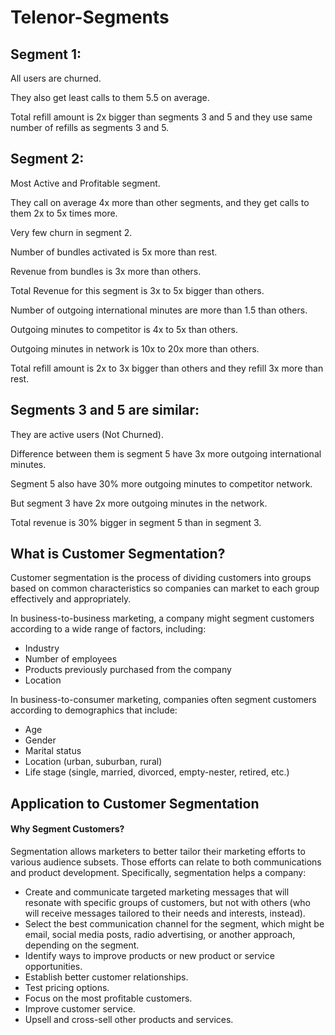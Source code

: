 # Telenor-Segments

## **Segment 1:**

All users are churned.

They also get least calls to them 5.5 on average.

Total refill amount is 2x bigger than segments 3 and 5 and they use same number of refills as segments 3 and 5.

## **Segment 2:**

Most Active and Profitable segment.

They call on average 4x more than other segments, and they get calls to them 2x to 5x times more.

Very few churn in segment 2.

Number of bundles activated is 5x more than rest.

Revenue from bundles is 3x more than others.

Total Revenue for this segment is 3x to 5x bigger than others.

Number of outgoing international minutes are more than 1.5 than others.

Outgoing minutes to competitor is 4x to 5x than others.

Outgoing minutes in network is 10x to 20x more than others.

Total refill amount is 2x to 3x bigger than others and they refill 3x more than rest.

## **Segments 3 and 5 are similar:**

They are active users (Not Churned).

Difference between them is segment 5 have 3x more outgoing international minutes.

Segment 5 also have 30% more outgoing minutes to competitor network.

But segment 3 have 2x more outgoing minutes in the network.

Total revenue is 30% bigger in segment 5 than in segment 3.


## What is Customer Segmentation?

Customer segmentation is the process of dividing customers into groups based on common characteristics so companies can market to each group effectively and appropriately.

In business-to-business marketing, a company might segment customers according to a wide range of factors, including:

- Industry
- Number of employees
- Products previously purchased from the company
- Location

In business-to-consumer marketing, companies often segment customers according to demographics that include:

- Age
- Gender
- Marital status
- Location (urban, suburban, rural)
- Life stage (single, married, divorced, empty-nester, retired, etc.)

## Application to Customer Segmentation
#### Why Segment Customers?
Segmentation allows marketers to better tailor their marketing efforts to various audience subsets. Those efforts can relate to both communications and product development. Specifically, segmentation helps a company:

- Create and communicate targeted marketing messages that will resonate with specific groups of customers, but not with others (who will receive messages tailored to their needs and interests, instead).
- Select the best communication channel for the segment, which might be email, social media posts, radio advertising, or another approach, depending on the segment. 
- Identify ways to improve products or new product or service opportunities.
- Establish better customer relationships.
- Test pricing options.
- Focus on the most profitable customers.
- Improve customer service.
- Upsell and cross-sell other products and services.
